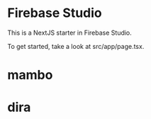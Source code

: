 # Firebase Studio

This is a NextJS starter in Firebase Studio.

To get started, take a look at src/app/page.tsx.
# mambo
# dira
